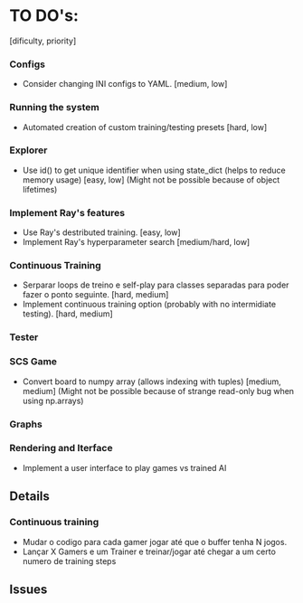 # TO DO's:

[dificulty, priority]


### Configs
- Consider changing INI configs to YAML. [medium, low]

### Running the system
- Automated creation of custom training/testing presets [hard, low]

### Explorer
- Use id() to get unique identifier when using state_dict (helps to reduce memory usage) [easy, low] (Might not be possible because of object lifetimes)

### Implement Ray's features
- Use Ray's destributed training. [easy, low]
- Implement Ray's hyperparameter search [medium/hard, low]

### Continuous Training
- Serparar loops de treino e self-play para classes separadas para poder fazer o ponto seguinte. [hard, medium]
- Implement continuous training option (probably with no intermidiate testing). [hard, medium]

### Tester

### SCS Game
- Convert board to numpy array (allows indexing with tuples) [medium, medium] (Might not be possible because of strange read-only bug when using np.arrays)

### Graphs

### Rendering and Iterface
- Implement a user interface to play games vs trained AI

<!---------------------------------------------------------------------------------------------------------------------------------------->

## Details

### Continuous training
- Mudar o codigo para cada gamer jogar até que o buffer tenha N jogos.
- Lançar X Gamers e um Trainer e treinar/jogar até chegar a um certo numero de training steps 


<!---------------------------------------------------------------------------------------------------------------------------------------->

## Issues


